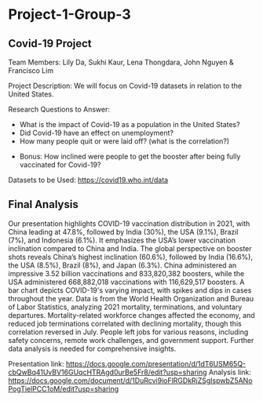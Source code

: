 # Project-1-Group-3
## Covid-19 Project

Team Members: Lily Da, Sukhi Kaur, Lena Thongdara, John Nguyen & Francisco Lim

Project Description: We will focus on Covid-19 datasets in relation to the United States. 

Research Questions to Answer: 
  - What is the impact of Covid-19 as a population in the United States?
  - Did Covid-19 have an effect on unemployment?
  - How many people quit or were laid off? (what is the correlation?) 
  * Bonus: How inclined were people to get the booster after being fully vaccinated for Covid-19?

Datasets to be Used: https://covid19.who.int/data


## Final Analysis
Our presentation highlights COVID-19 vaccination distribution in 2021, with China leading at 47.8%, followed by India (30%), the USA (9.1%), Brazil (7%), and Indonesia (6.1%). It emphasizes the USA’s lower vaccination inclination compared to China and India. The global perspective on booster shots reveals China’s highest inclination (60.6%), followed by India (16.6%), the USA (8.5%), Brazil (8%), and Japan (6.3%). China administered an impressive 3.52 billion vaccinations and 833,820,382 boosters, while the USA administered 668,882,018 vaccinations with 116,629,517 boosters. A bar chart depicts COVID-19's varying impact, with spikes and dips in cases throughout the year. Data is from the World Health Organization and Bureau of Labor Statistics, analyzing 2021 mortality, terminations, and voluntary departures. Mortality-related workforce changes affected the economy, and reduced job terminations correlated with declining mortality, though this correlation reversed in July. People left jobs for various reasons, including safety concerns, remote work challenges, and government support. Further data analysis is needed for comprehensive insights.

Presentation link: https://docs.google.com/presentation/d/1dT6USM65Q-cbQwBq41UvBV16GUqcHTRAgd0urBe5Fr8/edit?usp=sharing
Analysis link: https://docs.google.com/document/d/1DuRcvi9ioFlRGDkRjZSgIspwbZ5ANoPogTielPCC1oM/edit?usp=sharing
